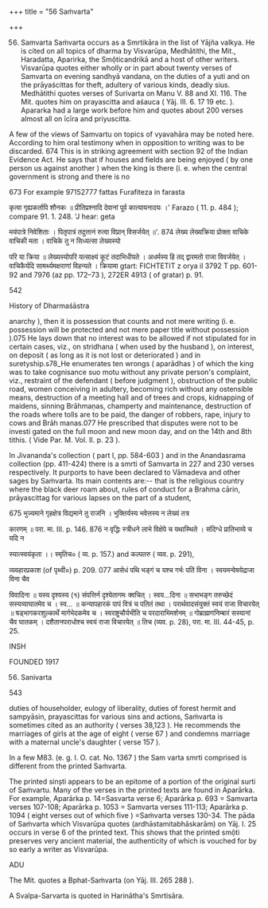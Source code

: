 +++
title = "56 Saṁvarta"

+++

56. Samvarta Saṁvarta occurs as a Smrtikāra in the list of Yājña valkya. He is cited on all topics of dharma by Visvarūpa, Medhātithi, the Mit., Haradatta, Aparirka, the Smộticandrikā and a host of other writers. Visvarūpa quotes either wholly or in part about twenty verses of Samvarta on evening sandhyā vandana, on the duties of a yuti and on the prāyaścittas for theft, adultery of various kinds, deadly sius. Medhātithi quotes verses of Surivarta on Manu V. 88 and XI. 116. The Mit. quotes him on prayascitta and aśauca ( Yāj. III. 6. 17 19 etc. ). Apararka had a large work before him and quotes about 200 verses almost all on īcīra and priyuscitta. 

A few of the views of Samvartu on topics of vyavahāra may be noted here. According to him oral testimony when in opposition to writing was to be discarded. 674 This is in striking agreement with section 92 of the Indian Evidence Act. He says that if houses and fields are being enjoyed ( by one person us against another ) when the king is there (i. e. when the central government is strong and there is no 

673 For example 97152777 fattas Furafiteza in farasta 

कृत्वा गृह्यकर्तापि शौनकः ॥ प्रीतिप्रश्नादि देवानां पूर्व कात्यायनादयः ।' Farazo ( 11. p. 484 ); compare 91. 1. 248. 'J hear: geta 

मय॑पात्रे निवेशिताः । पितृपात्रं तदुत्तानं रुत्वा विप्रान् विसर्जयेत् ॥'. 874 लेख्य लेख्यक्रिया प्रोक्ता वाचिके वाचिकी मता । वाचिके तु न सिध्यत्सा लेख्यस्यो 

परि या क्रिया ॥ लेख्यस्योपरि यत्साक्ष्यं कूटं तदाभिधीयते । अधर्मस्य हि तद् द्वारमतो राजा विवर्जयेत् । वाचिकैर्यदि सामर्थ्यमक्षराणां विहन्यते । क्रियामा gtart: FICHTETIT z orya il 3792 T pp. 601-92 and 7976 (az pp. 172–73 ), 272ER 4913 ( of gratar) p. 91. 

542 

History of Dharmaśāstra 

anarchy ), then it is possession that counts and not mere writing (i. e. possession will be protected and not mere paper title without possession ).075 He lays down that no interest was to be allowed if not stipulated for in certain cases, viz., on stridhana ( when used by the husband ), on interest, on deposit ( as long as it is not lost or deteriorated ) and in suretyship.s78_He enumerates ten wrongs ( aparādhas ) of which the king was to take cognisance suo motu without any private person's complaint, viz., restraint of the defendant ( before judgment ), obstruction of the public road, women conceiving in adultery, becoming rich without any ostensible means, destruction of a meeting hall and of trees and crops, kidnapping of maidens, sinning Brāhmaṇas, champerty and maintenance, destruction of the roads where tolls are to be paid, the danger of robbers, rape, injury to cows and Brāh manas.077 He prescribed that disputes were not to be investi gated on the full moon and new moon day, and on the 14th and 8th tithis. ( Vide Par. M. Vol. II. p. 23 ). 

In Jivananda's collection ( part I, pp. 584-603 ) and in the Anandasrama collection (pp. 411-424) there is a smrti of Samvarta in 227 and 230 verses respectively. It purports to have been declared to Vāmadeva and other sages by Saṁvarta. Its main contents are:-- that is the religious country where the black deer roam about, rules of conduct for a Brahma cārin, prāyascittag for various lapses on the part of a student, 

675 भुज्यमाने गृहक्षेत्र विद्यमाने तु राजनि । भुक्तिर्यस्य भवेत्तस्य न लेख्यं तत्र 

कारणम् ॥ परा. मा. III. p. 146. 876 न वृद्धिः स्त्रीधने लाभे विक्षेपे च यथास्थिते । संदिग्धे प्रातिभाव्ये च यदि न 

स्यात्स्वयंकृता ।। स्मृतिच० ( व्य. p. 157.) and कल्पतरु ( व्यव. p. 291), 

व्यवहारप्रकाश (of पृथ्वी०) p. 209. 077 आसेधं पथि भङ्गं च यश्च गर्भः पतिं विना । स्वयमन्वेषयेद्राजा विना चैव 

विवादिना ॥ यस्य दृश्यस्य (१) संपत्तिर्न दृश्येतागमः क्वचित् । स्वय...दिना ॥ सभाभङ्ग तरुच्छेदं सस्यव्याघातमेव च । स्व... ॥ कन्यापहारकं पापं वित्रं च पतितं तथा । परार्थवादसंयुक्तं स्वयं राजा विचारयेत् ॥ षड्भागकरशुल्कार्थे मार्गभेदकमेव च । स्वराष्ट्रचौर्यभीति च परदाराभिमर्शनम् ॥ गोब्राह्मणनिम्बारं सस्यानां चैव घातकम् । दशैतानपराधोश्च स्वयं राजा विचारयेत् ॥ तिच (व्यव. p. 28), परा. मा. III. 44-45, p. 25. 

INSH 

FOUNDED 1917 

56. Sanivarta 

543 

duties of householder, eulogy of liberality, duties of forest hermit and sampyāsin, prayascittas for various sins and actions, Saṁvarta is sometimes cited as an authority ( verses 38,123 ). He recommends the marriages of girls at the age of eight ( verse 67 ) and condemns marriage with a maternal uncle's daughter ( verse 157 ). 

In a few M83. (e. g. I. O. cat. No. 1367 ) the Sam varta smrti comprised is different from the printed Saṁvarta. 

The printed sinști appears to be an epitome of a portion of the original surti of Saṁvartu. Many of the verses in the printed texts are found in Aparārka. For example, Aparārka p. 14=Sasvarta verse 6; Aparārka p. 693 = Samvarta verses 107-108; Aparārka p. 1053 = Samvarta verses 111-113; Aparārka p. 1094 ( eight verses out of which five ) =Saṁvarta verses 130-34. The pāda of Saṁvarta which Visvarūpa quotes (ardhāstamitabhāskarām) on Yāj. I. 25 occurs in verse 6 of the printed text. This shows that the printed smộti preserves very ancient material, the authenticity of which is vouched for by so early a writer as Visvarūpa. 

ADU 

The Mit. quotes a Bphat-Saṁvarta (on Yāj. III. 265 288 ). 

A Svalpa-Sarvarta is quoted in Harinātha's Smrtisāra. 

